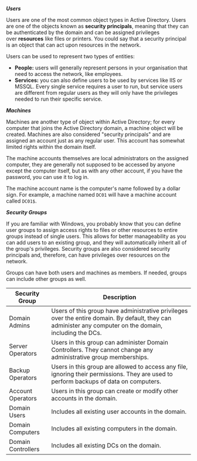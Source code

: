 ***Users***

Users are one of the most common object types in Active Directory. Users are one of the objects known as **security principals**, meaning that they can be authenticated by the domain and can be assigned privileges over **resources** like files or printers. You could say that a security principal is an object that can act upon resources in the network.

Users can be used to represent two types of entities:

- **People:** users will generally represent persons in your organisation that need to access the network, like employees.
- **Services:** you can also define users to be used by services like IIS or MSSQL. Every single service requires a user to run, but service users are different from regular users as they will only have the privileges needed to run their specific service.

***Machines***

Machines are another type of object within Active Directory; for every computer that joins the Active Directory domain, a machine object will be created. Machines are also considered "security principals" and are assigned an account just as any regular user. This account has somewhat limited rights within the domain itself.

The machine accounts themselves are local administrators on the assigned computer, they are generally not supposed to be accessed by anyone except the computer itself, but as with any other account, if you have the password, you can use it to log in.

The machine account name is the computer's name followed by a dollar sign. For example, a machine named `DC01` will have a machine account called `DC01$`.

***Security Groups***

If you are familiar with Windows, you probably know that you can define user groups to assign access rights to files or other resources to entire groups instead of single users. This allows for better manageability as you can add users to an existing group, and they will automatically inherit all of the group's privileges. Security groups are also considered security principals and, therefore, can have privileges over resources on the network.

Groups can have both users and machines as members. If needed, groups can include other groups as well.

| **Security Group** | **Description** |
| --- | --- |
| Domain Admins | Users of this group have administrative privileges over the entire domain. By default, they can administer any computer on the domain, including the DCs. |
| Server Operators | Users in this group can administer Domain Controllers. They cannot change any administrative group memberships. |
| Backup Operators | Users in this group are allowed to access any file, ignoring their permissions. They are used to perform backups of data on computers. |
| Account Operators | Users in this group can create or modify other accounts in the domain. |
| Domain Users | Includes all existing user accounts in the domain. |
| Domain Computers | Includes all existing computers in the domain. |
| Domain Controllers | Includes all existing DCs on the domain. |
